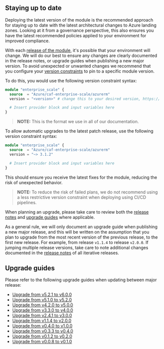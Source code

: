 <!-- markdownlint-disable first-line-h1 -->
## Staying up to date

Deploying the latest version of the module is the recommended approach for staying up to date with the latest architectural changes to Azure landing zones.
Looking at it from a governance perspective, this also ensures you have the latest recommended policies applied to your environment for improved compliance.

With each [release of the module][wiki_module_releases], it's possible that your environment will change.
We will do our best to ensure any changes are clearly documented in the release notes, or upgrade guides when publishing a new major version.
To avoid unexpected or unwanted changes we recommend that you configure your [version constraints][version_constraints] to pin to a specific module version.

To do this, you would use the following version constraint syntax:

```terraform
module "enterprise_scale" {
  source  = "Azure/caf-enterprise-scale/azurerm"
  version = "<version>" # change this to your desired version, https://www.terraform.io/language/expressions/version-constraints

  # Insert provider block and input variables here
}
```

> **NOTE:** This is the format we use in all of our documentation.

To allow automatic upgrades to the latest patch release, use the following version constraint syntax:

```terraform
module "enterprise_scale" {
  source  = "Azure/caf-enterprise-scale/azurerm"
  version = "~> 3.1.2"

  # Insert provider block and input variables here
}
```

This should ensure you receive the latest fixes for the module, reducing the risk of unexpected behavior.

> **NOTE:** To reduce the risk of failed plans, we do not recommend using a less restrictive version constraint when deploying using CI/CD pipelines.

When planning an upgrade, please take care to review both the [release notes][module_releases] and [upgrade guides](#upgrade-guides) where applicable.

As a general rule, we will only document an upgrade guide when publishing a new major release, and this will be written on the assumption that you plan to upgrade from the most recent version of the previous release, to the first new release.
For example, from release `v1.1.4` to release `v2.0.0`.
If jumping multiple release versions, take care to note additional changes documented in the [release notes][module_releases] of all iterative releases.

## Upgrade guides

Please refer to the following upgrade guides when updating between major release:

- [Upgrade from v5.2.1 to v6.0.0][wiki_upgrade_from_v5_2_1_to_v6_0_0]
- [Upgrade from v5.1.0 to v5.2.0][wiki_upgrade_from_v5_1_0_to_v5_2_0]
- [Upgrade from v4.2.0 to v5.0.0][wiki_upgrade_from_v4_2_0_to_v5_0_0]
- [Upgrade from v3.3.0 to v4.0.0][wiki_upgrade_from_v3_3_0_to_v4_0_0]
- [Upgrade from v2.4.1 to v3.0.0][wiki_upgrade_from_v2_4_1_to_v3_0_0]
- [Upgrade from v1.1.4 to v2.0.0][wiki_upgrade_from_v1_1_4_to_v2_0_0]
- [Upgrade from v0.4.0 to v1.0.0][wiki_upgrade_from_v0_4_0_to_v1_0_0]
- [Upgrade from v0.3.3 to v0.4.0][wiki_upgrade_from_v0_3_3_to_v0_4_0]
- [Upgrade from v0.1.2 to v0.2.0][wiki_upgrade_from_v0_1_2_to_v0_2_0]
- [Upgrade from v0.0.8 to v0.1.0][wiki_upgrade_from_v0_0_8_to_v0_1_0]

[//]: # "************************"
[//]: # "INSERT LINK LABELS BELOW"
[//]: # "************************"

[version_constraints]: https://www.terraform.io/language/modules/syntax#version "Terraform - Version Constraints"
[module_releases]:     https://github.com/Azure/terraform-azurerm-caf-enterprise-scale/releases "Releases - Azure/terraform-azurerm-caf-enterprise-scale"

[wiki_module_releases]:               %5BUser-Guide%5D-Module-Releases "Wiki - [User Guide] Module Releases"
[wiki_upgrade_from_v5_2_1_to_v6_0_0]: %5BUser-Guide%5D-Upgrade-from-v5.2.1-to-v6.0.0 "Wiki - Upgrade from v5.2.1 to v6.0.0"
[wiki_upgrade_from_v5_1_0_to_v5_2_0]: %5BUser-Guide%5D-Upgrade-from-v5.1.0-to-v5.2.0 "Wiki - Upgrade from v5.1.0 to v5.2.0"
[wiki_upgrade_from_v4_2_0_to_v5_0_0]: %5BUser-Guide%5D-Upgrade-from-v4.2.0-to-v5.0.0 "Wiki - Upgrade from v4.2.0 to v5.0.0"
[wiki_upgrade_from_v3_3_0_to_v4_0_0]: %5BUser-Guide%5D-Upgrade-from-v3.3.0-to-v4.0.0 "Wiki - Upgrade from v3.3.0 to v4.0.0"
[wiki_upgrade_from_v2_4_1_to_v3_0_0]: %5BUser-Guide%5D-Upgrade-from-v2.4.1-to-v3.0.0 "Wiki - Upgrade from v2.4.1 to v3.0.0"
[wiki_upgrade_from_v1_1_4_to_v2_0_0]: %5BUser-Guide%5D-Upgrade-from-v1.1.4-to-v2.0.0 "Wiki - Upgrade from v1.1.4 to v2.0.0"
[wiki_upgrade_from_v0_4_0_to_v1_0_0]: %5BUser-Guide%5D-Upgrade-from-v0.4.0-to-v1.0.0 "Wiki - Upgrade from v0.4.0 to v1.0.0"
[wiki_upgrade_from_v0_3_3_to_v0_4_0]: %5BUser-Guide%5D-Upgrade-from-v0.3.3-to-v0.4.0 "Wiki - Upgrade from v0.3.3 to v0.4.0"
[wiki_upgrade_from_v0_1_2_to_v0_2_0]: %5BUser-Guide%5D-Upgrade-from-v0.1.2-to-v0.2.0 "Wiki - Upgrade from v0.1.2 to v0.2.0"
[wiki_upgrade_from_v0_0_8_to_v0_1_0]: %5BUser-Guide%5D-Upgrade-from-v0.0.8-to-v0.1.0 "Wiki - Upgrade from v0.0.8 to v0.1.0"

